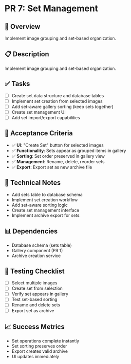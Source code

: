 # PR 7: Set Management

## 🎯 **Overview**
Implement image grouping and set-based organization.

## 📋 **Description**
Implement image grouping and set-based organization.

## ✅ **Tasks**
- [ ] Create set data structure and database tables
- [ ] Implement set creation from selected images
- [ ] Add set-aware gallery sorting (keep sets together)
- [ ] Create set management UI
- [ ] Add set import/export capabilities

## 🧪 **Acceptance Criteria**
- ✅ **UI**: "Create Set" button for selected images
- ✅ **Functionality**: Sets appear as grouped items in gallery
- ✅ **Sorting**: Set order preserved in gallery view
- ✅ **Management**: Rename, delete, reorder sets
- ✅ **Export**: Export set as new archive file

## 🔧 **Technical Notes**
- Add sets table to database schema
- Implement set creation workflow
- Add set-aware sorting logic
- Create set management interface
- Implement archive export for sets

## 📊 **Dependencies**
- Database schema (sets table)
- Gallery component (PR 1)
- Archive creation service

## 🧪 **Testing Checklist**
- [ ] Select multiple images
- [ ] Create set from selection
- [ ] Verify set appears in gallery
- [ ] Test set-based sorting
- [ ] Rename and delete sets
- [ ] Export set as archive

## 📈 **Success Metrics**
- Set operations complete instantly
- Set sorting preserves order
- Export creates valid archive
- UI updates immediately
